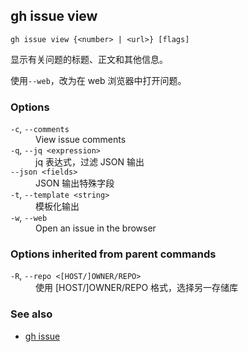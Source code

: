 ## gh issue view

```
gh issue view {<number> | <url>} [flags]
```

显示有关问题的标题、正文和其他信息。

使用`--web`，改为在 web 浏览器中打开问题。

### Options

<dl class="flags">
	<dt><code>-c</code>, <code>--comments</code></dt>
	<dd>View issue comments</dd>

<dt><code>-q</code>, <code>--jq &lt;expression&gt;</code></dt>
<dd>jq 表达式，过滤 JSON 输出</dd>

<dt><code>--json &lt;fields&gt;</code></dt>
<dd>JSON 输出特殊字段</dd>

<dt><code>-t</code>, <code>--template &lt;string&gt;</code></dt>
<dd>模板化输出</dd>

<dt><code>-w</code>, <code>--web</code></dt>
<dd>Open an issue in the browser</dd>

</dl>

### Options inherited from parent commands

<dl class="flags">
	<dt><code>-R</code>, <code>--repo &lt;[HOST/]OWNER/REPO&gt;</code></dt>
	<dd>使用 [HOST/]OWNER/REPO 格式，选择另一存储库</dd>
</dl>

### See also

- [gh issue](./gh_issue.zh.md)
